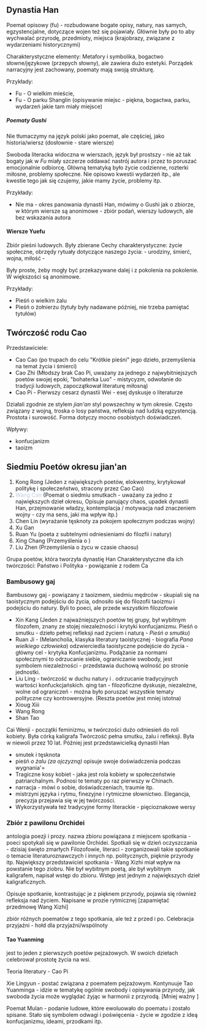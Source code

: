 
## Dynastia Han

Poemat opisowy (fu) - rozbudowane bogate opisy, natury, nas samych, egzystencjalne, dotyczące wojen też się pojawiały. Głównie były po to aby wychwalać przyrodę, przedmioty, miejsca (krajobrazy, związane z wydarzeniami historycznymi)

Charakterystyczne elementy: Metafory i symbolika, bogactwo słowne/językowe (przepych słowny), ale zawiera dużo estetyki. Porządek narracyjny jest zachowany, poematy mają swoją strukturę. 

Przykłady: 
- Fu - O wielkim mieście, 
- Fu - O parku Shanglin
(opisywanie miejsc - piękna, bogactwa, parku, wydarzeń jakie tam miały miejsce)


##### Poematy Gushi

Nie tłumaczymy na język polski jako poemat, ale częściej, jako historia/wiersz 
(dosłownie - stare wiersze)

Swoboda literacka widoczna w wierszach, język był prostszy - nie aż tak bogaty jak w *Fu* miały szczerze oddawać nastrój autora i przez to poruszać emocjonalnie odbiorcę. Główną tematyką było życie codzienne, rozterki miłosne, problemy społeczne. Nie opisowo kwestii wydarzeń itp., ale kwestie tego jak się czujemy, jakie mamy życie, problemy itp.

Przykłady:
- Nie ma - okres panowania dynastii Han, mówimy o Gushi jak o zbiorze, w którym wiersze są anonimowe - zbiór podań, wierszy ludowych, ale bez wskazania autora

#### Wiersze Yuefu

Zbiór pieśni ludowych. Były zbierane 
Cechy charakterystyczne: życie społeczne, obrzędy rytuały dotyczące naszego życia: - urodziny, śmierć, wojna, miłość - 

Były proste, żeby mogły być przekazywane dalej i z pokolenia na pokolenie. W większości są anonimowe.

Przykłady:
- Pieśń o wielkim żalu
- Pieśń o żołnierzu
(tytuły były nadawane później, nie trzeba pamiętać tytułów)


## Twórczość rodu Cao

Przedstawiciele:
- Cao Cao (po trupach do celu "Krótkie pieśni" jego dzieło, przemyślenia na temat życia i śmierci)
- Cao Zhi (Młodszy brak Cao Pi, uważany za jednego z najwybitniejszych poetów swojej epoki, "bohaterka Luo" - mistycyzm, odwołanie do tradycji ludowych, zapoczątkował literaturę miłosną)
- Cao Pi - Pierwszy cesarz dynastii Wei - esej dyskusje o literaturze

Działali zgodnie ze stylem *jian'an* styl powszechny w tym okresie. Często związany z wojną, troska o losy państwa, refleksja nad ludzką egzystencją. Prostota i surowość. Forma dotyczy mocno osobistych doświadczeń.

Wpływy:
- konfucjanizm
- taoizm

## Siedmiu Poetów okresu jian'an


1. Kong Rong (Jeden z największych poetów, elokwentny, krytykował politykę i społeczeństwo, stracony przez Cao Cao)
2. <font color="#b8cce4">Wang Can</font> (Poemat o siedmiu smutkach - uważany za jedno z największych dzieł okresu, Opisuje panujący chaos, upadek dynastii Han, przejmowanie władzy, kontemplacja / motywacja nad znaczeniem wojny - czy ma sens, jaki ma wpływ itp.)
3. Chen Lin (wyrażanie tęsknoty za pokojem społecznym podczas wojny)
4. Xu Gan
5. Ruan Yu (poeta z subtelnymi odniesieniami do filozfii i natury)
6. Xing Chang (Przemyślenia o )
7. Liu Zhen (Przemyślenia o życu w czasie chaosu)

Grupa poetów, która tworzyła dynastię Han
Charakterystyczne dla ich twórczości: Państwo i Polityka - powiązanie z rodem Ca



### Bambusowy gaj

Bambusowy gaj - powiązany z taoizmem, siedmiu mędrców - skupiali się na taoistycznym podejściu do życia, odnosiło się do filozofii taoizmu i podejściu do natury. Byli to poeci, ale przede wszystkim filozofowie

- Xin Kang (Jeden z najważniejszych poetów tej grupy, był wybitnym filozofem, znany ze stojej niezależności i krytyki konfucjanizmu. Pieśń o smutku - dzieło pełnej refleksji nad życiem i naturą - *Pieśń o smutku*)
- Ruan Ji - (Melancholia, klasyka literatury taoistycznej - biografia *Pana wielkiego człowieka*) odzwierciedla taoistyczne podejście do życia - główny cel - krytyka Konfucjanizmu. Podążanie za normami społecznymi to odrzucanie siebie, ograniczanie swobody, jest symbolem niezależności - przedstawia duchową wolność po stronie jednostki. 
- Liu Ling - twórczość w duchu natury i . odrzucanie tradycyjnych wartości konfuckcjańskich.
qing tan - filozoficzne dyskusje, niezależne, wolne od ograniczeń - można było poruszać wszystkie tematy polityczne czy kontrowersyjne.
(Reszta poetów jest mniej istotna)
- Xioug Xiii
- Wang Rong
- Shan Tao



Cai Wenji - początki feminizmu, w twórczości dużo odniesień do roli kobiety. Była córką kaligrafa
Twórczość pełna smutku, żalu i refleksji. Była w niewoli przez 10 lat.
Później jest przedstawicielką dynastii Han
- smutek i tęsknota
- pieśń *o żalu (za ojczyzną)* opisuje swoje doświadczenia podczas wygnania'=
- Tragiczne kosy kobiet - jaka jest rola kobiety w społeczeństwie patriarchalnym. Podnosi te tematy po raz pierwszy w Chinach.
- narracja - mówi o sobie, doświadczeniach, traumie itp.
- mistrzyni języka i rytmu, finezyjne i rytmiczne słownictwo. Elegancja, precyzja przejawia się w jej twórczości.
- Wykorzystywała też tradycyjne formy literackie - pięcioznakowe wersy


### Zbiór z pawilonu Orchidei 

antologia poezji i prozy. nazwa zbioru powiązana z miejscem spotkania - poeci spotykali się w pawilonie Orchidei. Spotkali się w dzień oczyszczania - dzisiaj święto zmarłych
Filozofowie, literaci - zorganizowali takie spotkanie o temacie literaturoznawczych i innych np. politycznych, pięknie przyrody itp.
Największy przedstawiciel spotkania - Wang Xizhi miał wpływ na powstanie tego ziobru. Nie był wybitnym poetą, ale był wybitnym kaligrafem, napisał wstęp do zbioru. Wstęp jest jednym z największych dzieł kaligraficznych. 

Opisuje spotkanie, kontrastując je z pięknem przyrody, pojawia się również refleksja nad życiem. Napisane w prozie rytmicznej
[zapamiętać przedmowę Wang Xizhi]

zbiór różnych poematów z tego spotkania, ale też z przed i po.
Celebracja przyjaźni - hołd dla przyjaźni/wspólnoty


#### Tao Yuanming

jest to jeden z pierwszych poetów pejzażowych. W swoich dziełach celebrował prostotę życia na wsi. 

Teoria literatury - Cao Pi

Xie Lingyun - postać związana z poematem pejzażowym. Kontynuuje Tao Yuanminga - idzie w tematykę ogólnie swobody i opisywania przyrody, jak swoboda życia może wyglądać żyjąc w harmonii z przyrodą. [Mniej ważny ]

Poemat Mulan - podanie ludowe, które ewoluowało do poematu i zostało spisane. Stało się symbolem odwagi i poświęcenia - życie w zgodzie z ideą konfucjanizmu, ideami, przodkami itp.


